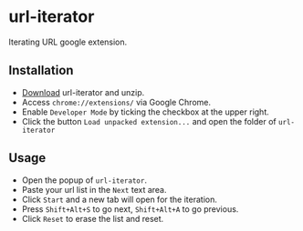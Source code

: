 # url-iterator
Iterating URL google extension.

## Installation
- [Download](https://github.com/konohiroaki/url-iterator/archive/master.zip) url-iterator and unzip.
- Access `chrome://extensions/` via Google Chrome.
- Enable `Developer Mode` by ticking the checkbox at the upper right.
- Click the button `Load unpacked extension...` and open the folder of `url-iterator`

## Usage
- Open the popup of `url-iterator`.
- Paste your url list in the `Next` text area.
- Click `Start` and a new tab will open for the iteration.
- Press `Shift+Alt+S` to go next, `Shift+Alt+A` to go previous.
- Click `Reset` to erase the list and reset.